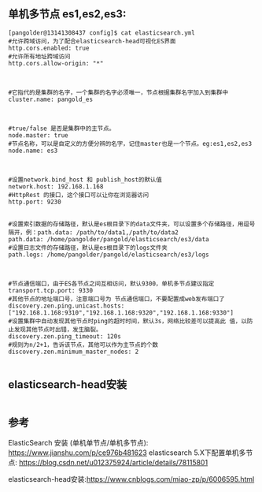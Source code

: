 
## 单机多节点 es1,es2,es3:
```$xslt
[pangolder@13141308437 config]$ cat elasticsearch.yml 
#允许跨域访问，为了配合elasticsearch-head可视化ES界面
http.cors.enabled: true
#允许所有地址跨域访问           
http.cors.allow-origin: "*"



#它指代的是集群的名字，一个集群的名字必须唯一，节点根据集群名字加入到集群中
cluster.name: pangold_es



#true/false 是否是集群中的主节点。
node.master: true
#节点名称，可以是自定义的方便分辨的名字，记住master也是一个节点。eg:es1,es2,es3                  
node.name: es3



#设置network.bind_host 和 publish_host的默认值          
network.host: 192.168.1.168
#HttpRest 的接口，这个接口可以让你在浏览器访问
http.port: 9230


#设置索引数据的存储路径，默认是es根目录下的data文件夹，可以设置多个存储路径，用逗号隔开，例：path.data: /path/to/data1,/path/to/data2
path.data: /home/pangolder/pangold/elasticsearch/es3/data
#设置日志文件的存储路径，默认是es根目录下的logs文件夹
path.logs: /home/pangolder/pangold/elasticsearch/es3/logs



#节点通信端口，由于ES各节点之间互相访问，默认9300，单机多节点建议指定
transport.tcp.port: 9330
#其他节点的地址端口号，注意端口号为 节点通信端口，不要配置成web发布端口了
discovery.zen.ping.unicast.hosts: ["192.168.1.168:9310","192.168.1.168:9320","192.168.1.168:9330"]
#设置集群中自动发现其他节点时ping的超时时间，默认3s，网络比较差可以提高此 值，以防止发现其他节点时出错，发生脑裂。            
discovery.zen.ping_timeout: 120s
#规则为n/2+1，告诉该节点，其他可以作为主节点的个数
discovery.zen.minimum_master_nodes: 2


```
## elasticsearch-head安装
```aidl

```




## 参考
ElasticSearch 安装 (单机单节点/单机多节点): https://www.jianshu.com/p/ce976b481623
elasticsearch 5.X下配置单机多节点: https://blog.csdn.net/u012375924/article/details/78115801

elasticsearch-head安装:https://www.cnblogs.com/miao-zp/p/6006595.html



